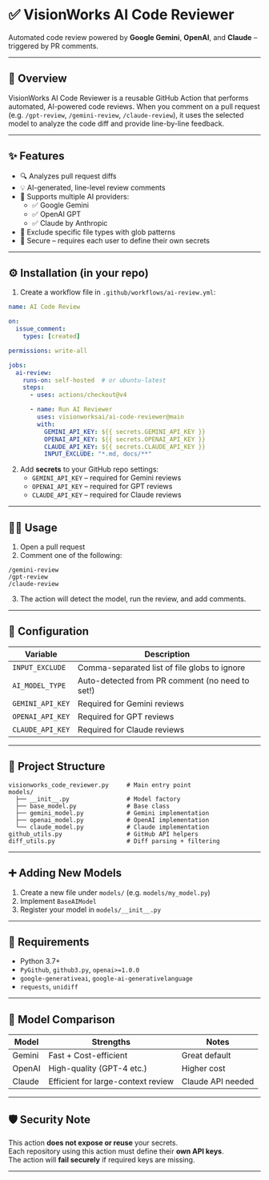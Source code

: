 # ✅ VisionWorks AI Code Reviewer

Automated code review powered by **Google Gemini**, **OpenAI**, and **Claude** – triggered by PR comments.

---

## 🚀 Overview

VisionWorks AI Code Reviewer is a reusable GitHub Action that performs automated, AI-powered code reviews. When you comment on a pull request (e.g. `/gpt-review`, `/gemini-review`, `/claude-review`), it uses the selected model to analyze the code diff and provide line-by-line feedback.

---

## ✨ Features

- 🔍 Analyzes pull request diffs
- 💡 AI-generated, line-level review comments
- 🧠 Supports multiple AI providers:
  - ✅ Google Gemini
  - ✅ OpenAI GPT
  - ✅ Claude by Anthropic
- 🎯 Exclude specific file types with glob patterns
- 🔐 Secure – requires each user to define their own secrets

---

## ⚙️ Installation (in your repo)

1. Create a workflow file in `.github/workflows/ai-review.yml`:

```yaml
name: AI Code Review

on:
  issue_comment:
    types: [created]

permissions: write-all

jobs:
  ai-review:
    runs-on: self-hosted  # or ubuntu-latest
    steps:
      - uses: actions/checkout@v4

      - name: Run AI Reviewer
        uses: visionworksai/ai-code-reviewer@main
        with:
          GEMINI_API_KEY: ${{ secrets.GEMINI_API_KEY }}
          OPENAI_API_KEY: ${{ secrets.OPENAI_API_KEY }}
          CLAUDE_API_KEY: ${{ secrets.CLAUDE_API_KEY }}
          INPUT_EXCLUDE: "*.md, docs/**"
```

2. Add **secrets** to your GitHub repo settings:
   - `GEMINI_API_KEY` – required for Gemini reviews
   - `OPENAI_API_KEY` – required for GPT reviews
   - `CLAUDE_API_KEY` – required for Claude reviews

---

## 🧑‍💻 Usage

1. Open a pull request
2. Comment one of the following:

```
/gemini-review
/gpt-review
/claude-review
```

3. The action will detect the model, run the review, and add comments.

---

## 🔧 Configuration

| Variable         | Description                                      |
|------------------|--------------------------------------------------|
| `INPUT_EXCLUDE`  | Comma-separated list of file globs to ignore     |
| `AI_MODEL_TYPE`  | Auto-detected from PR comment (no need to set!)  |
| `GEMINI_API_KEY` | Required for Gemini reviews                      |
| `OPENAI_API_KEY` | Required for GPT reviews                         |
| `CLAUDE_API_KEY` | Required for Claude reviews                      |

---

## 🧱 Project Structure

```
visionworks_code_reviewer.py     # Main entry point
models/
  ├── __init__.py                # Model factory
  ├── base_model.py              # Base class
  ├── gemini_model.py            # Gemini implementation
  ├── openai_model.py            # OpenAI implementation
  └── claude_model.py            # Claude implementation
github_utils.py                  # GitHub API helpers
diff_utils.py                    # Diff parsing + filtering
```

---

## ➕ Adding New Models

1. Create a new file under `models/` (e.g. `models/my_model.py`)
2. Implement `BaseAIModel`
3. Register your model in `models/__init__.py`

---

## 🧪 Requirements

- Python 3.7+
- `PyGithub`, `github3.py`, `openai>=1.0.0`
- `google-generativeai`, `google-ai-generativelanguage`
- `requests`, `unidiff`

---

## 🤖 Model Comparison

| Model     | Strengths                          | Notes             |
|-----------|------------------------------------|-------------------|
| Gemini    | Fast + Cost-efficient              | Great default     |
| OpenAI    | High-quality (GPT-4 etc.)          | Higher cost       |
| Claude    | Efficient for large-context review | Claude API needed |

---

## 🛡️ Security Note

This action **does not expose or reuse** your secrets.  
Each repository using this action must define their **own API keys**.  
The action will **fail securely** if required keys are missing.

---

